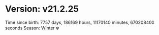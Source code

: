 # Version: v21.2.25
Time since birth: 7757 days, 186169 hours, 11170140 minutes, 670208400 seconds
Season: Winter ❄️

